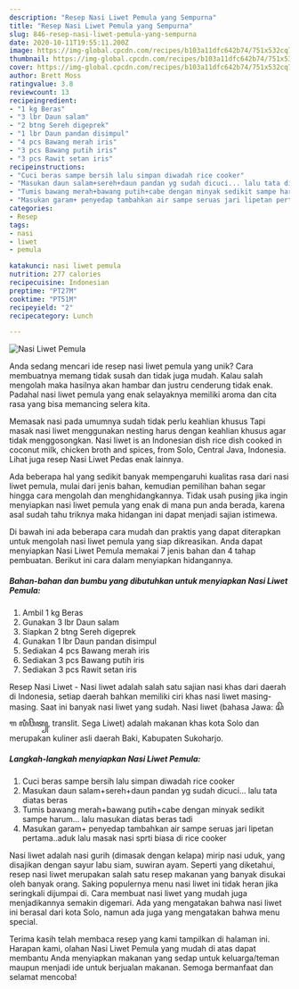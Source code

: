 ```yaml
---
description: "Resep Nasi Liwet Pemula yang Sempurna"
title: "Resep Nasi Liwet Pemula yang Sempurna"
slug: 846-resep-nasi-liwet-pemula-yang-sempurna
date: 2020-10-11T19:55:11.200Z
image: https://img-global.cpcdn.com/recipes/b103a11dfc642b74/751x532cq70/nasi-liwet-pemula-foto-resep-utama.jpg
thumbnail: https://img-global.cpcdn.com/recipes/b103a11dfc642b74/751x532cq70/nasi-liwet-pemula-foto-resep-utama.jpg
cover: https://img-global.cpcdn.com/recipes/b103a11dfc642b74/751x532cq70/nasi-liwet-pemula-foto-resep-utama.jpg
author: Brett Moss
ratingvalue: 3.8
reviewcount: 13
recipeingredient:
- "1 kg Beras"
- "3 lbr Daun salam"
- "2 btng Sereh digeprek"
- "1 lbr Daun pandan disimpul"
- "4 pcs Bawang merah iris"
- "3 pcs Bawang putih iris"
- "3 pcs Rawit setan iris"
recipeinstructions:
- "Cuci beras sampe bersih lalu simpan diwadah rice cooker"
- "Masukan daun salam+sereh+daun pandan yg sudah dicuci... lalu tata diatas beras"
- "Tumis bawang merah+bawang putih+cabe dengan minyak sedikit sampe harum... lalu masukan diatas beras tadi"
- "Masukan garam+ penyedap tambahkan air sampe seruas jari lipetan pertama..aduk lalu masak nasi sprti biasa di rice cooker"
categories:
- Resep
tags:
- nasi
- liwet
- pemula

katakunci: nasi liwet pemula 
nutrition: 277 calories
recipecuisine: Indonesian
preptime: "PT27M"
cooktime: "PT51M"
recipeyield: "2"
recipecategory: Lunch

---
```



![Nasi Liwet Pemula](https://img-global.cpcdn.com/recipes/b103a11dfc642b74/751x532cq70/nasi-liwet-pemula-foto-resep-utama.jpg)

Anda sedang mencari ide resep nasi liwet pemula yang unik? Cara membuatnya memang tidak susah dan tidak juga mudah. Kalau salah mengolah maka hasilnya akan hambar dan justru cenderung tidak enak. Padahal nasi liwet pemula yang enak selayaknya memiliki aroma dan cita rasa yang bisa memancing selera kita.

Memasak nasi pada umumnya sudah tidak perlu keahlian khusus Tapi masak nasi liwet menggunakan nesting harus dengan keahlian khusus agar tidak menggosongkan. Nasi liwet is an Indonesian dish rice dish cooked in coconut milk, chicken broth and spices, from Solo, Central Java, Indonesia. Lihat juga resep Nasi Liwet Pedas enak lainnya.

Ada beberapa hal yang sedikit banyak mempengaruhi kualitas rasa dari nasi liwet pemula, mulai dari jenis bahan, kemudian pemilihan bahan segar hingga cara mengolah dan menghidangkannya. Tidak usah pusing jika ingin menyiapkan nasi liwet pemula yang enak di mana pun anda berada, karena asal sudah tahu triknya maka hidangan ini dapat menjadi sajian istimewa.


Di bawah ini ada beberapa cara mudah dan praktis yang dapat diterapkan untuk mengolah nasi liwet pemula yang siap dikreasikan. Anda dapat menyiapkan Nasi Liwet Pemula memakai 7 jenis bahan dan 4 tahap pembuatan. Berikut ini cara dalam menyiapkan hidangannya.

<!--inarticleads1-->

##### Bahan-bahan dan bumbu yang dibutuhkan untuk menyiapkan Nasi Liwet Pemula:

1. Ambil 1 kg Beras
1. Gunakan 3 lbr Daun salam
1. Siapkan 2 btng Sereh digeprek
1. Gunakan 1 lbr Daun pandan disimpul
1. Sediakan 4 pcs Bawang merah iris
1. Sediakan 3 pcs Bawang putih iris
1. Sediakan 3 pcs Rawit setan iris


Resep Nasi Liwet - Nasi liwet adalah salah satu sajian nasi khas dari daerah di Indonesia, setiap daerah bahkan memiliki ciri khas nasi liwet masing-masing. Saat ini banyak nasi liwet yang sudah. Nasi liwet (bahasa Jawa: ꦱꦼꦒ ꦭꦶꦮꦼꦠ꧀, translit. Sega Liwet) adalah makanan khas kota Solo dan merupakan kuliner asli daerah Baki, Kabupaten Sukoharjo. 

<!--inarticleads2-->

##### Langkah-langkah menyiapkan Nasi Liwet Pemula:

1. Cuci beras sampe bersih lalu simpan diwadah rice cooker
1. Masukan daun salam+sereh+daun pandan yg sudah dicuci... lalu tata diatas beras
1. Tumis bawang merah+bawang putih+cabe dengan minyak sedikit sampe harum... lalu masukan diatas beras tadi
1. Masukan garam+ penyedap tambahkan air sampe seruas jari lipetan pertama..aduk lalu masak nasi sprti biasa di rice cooker


Nasi liwet adalah nasi gurih (dimasak dengan kelapa) mirip nasi uduk, yang disajikan dengan sayur labu siam, suwiran ayam. Seperti yang diketahui, resep nasi liwet merupakan salah satu resep makanan yang banyak disukai oleh banyak orang. Saking populernya menu nasi liwet ini tidak heran jika seringkali dijumpai di. Cara membuat nasi liwet yang mudah juga menjadikannya semakin digemari. Ada yang mengatakan bahwa nasi liwet ini berasal dari kota Solo, namun ada juga yang mengatakan bahwa menu special. 

Terima kasih telah membaca resep yang kami tampilkan di halaman ini. Harapan kami, olahan Nasi Liwet Pemula yang mudah di atas dapat membantu Anda menyiapkan makanan yang sedap untuk keluarga/teman maupun menjadi ide untuk berjualan makanan. Semoga bermanfaat dan selamat mencoba!
